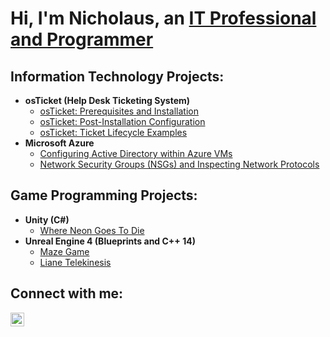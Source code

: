 <h1>Hi, I'm Nicholaus, an <a href="linkedin.com/in/pricenicholaus">IT Professional and Programmer </a></h1>

<h2> Information Technology Projects:</h2>

- <b>osTicket (Help Desk Ticketing System)</b>
  - [osTicket: Prerequisites and Installation](https://github.com/Axizen/osTicket-Prerequisites-and-Installation)
  - [osTicket: Post-Installation Configuration](https://github.com/Axizen/osTicket-Post-Installation-Configuration)
  - [osTicket: Ticket Lifecycle Examples](https://github.com/Axizen/osTicket-Ticket-Lifecycle)
- <b>Microsoft Azure</b>
  - [Configuring Active Directory within Azure VMs](https://github.com/joshmadakoredmonds/configure-ad)
  - [Network Security Groups (NSGs) and Inspecting Network Protocols](https://github.com/joshmadakoredmonds/azure-network-protocols)

<h2> Game Programming Projects:</h2>

- <b>Unity (C#)</b>
  - [Where Neon Goes To Die](https://attackpotatogames.itch.io/where-neon-goes-to-die)
- <b>Unreal Engine 4 (Blueprints and C++ 14)</b>
  - [Maze Game](https://github.com/Axizen/MazeGame)
  - [Liane Telekinesis](https://github.com/Axizen/LianeTelekinesis)


<h2>Connect with me:</h2>

[<img align="left" alt="Nick | LinkedIn" width="22px" src="https://cdn.jsdelivr.net/npm/simple-icons@v3/icons/linkedin.svg" />][linkedin]


[linkedin]: https://linkedin.com/in/pricenicholaus
